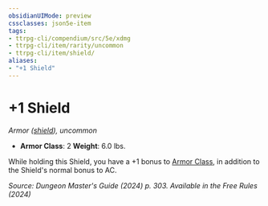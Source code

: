 ```yaml
---
obsidianUIMode: preview
cssclasses: json5e-item
tags:
- ttrpg-cli/compendium/src/5e/xdmg
- ttrpg-cli/item/rarity/uncommon
- ttrpg-cli/item/shield/
aliases: 
- "+1 Shield"
---
```

# +1 Shield
*Armor ([shield](3-Compendium/items/shield-xphb.md)), uncommon*  


- **Armor Class**: 2
**Weight**: 6.0 lbs.

While holding this Shield, you have a +1 bonus to [Armor Class](3-Compendium/rules/variant-rules/armor-class-xphb.md), in addition to the Shield's normal bonus to AC.

*Source: Dungeon Master's Guide (2024) p. 303. Available in the Free Rules (2024)*